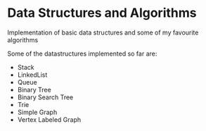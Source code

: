 # Data Structures and Algorithms

Implementation of basic data structures and some of my favourite algorithms

Some of the datastructures implemented so far are:

* Stack
* LinkedList
* Queue
* Binary Tree
* Binary Search Tree
* Trie
* Simple Graph
* Vertex Labeled Graph
